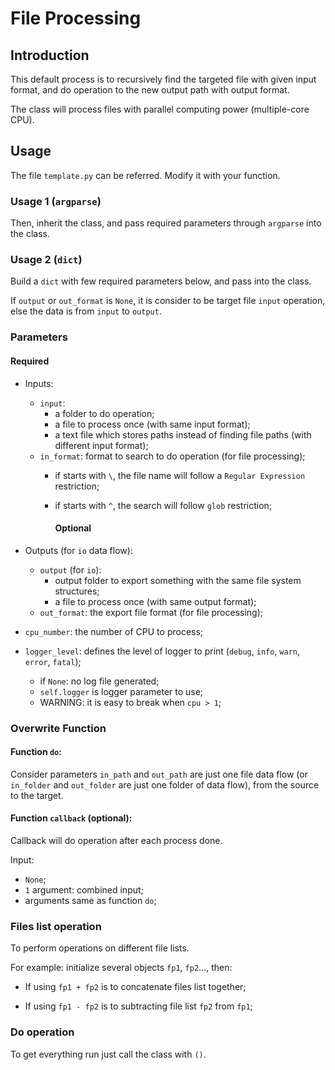 # File Processing

## Introduction

This default process is to recursively find the targeted file with given input format, and do operation to the new output path with output format.

The class will process files with parallel computing power (multiple-core CPU).

## Usage

The file `template.py` can be referred. Modify it with your function.

### Usage 1 (`argparse`)

Then, inherit the class, and pass required parameters through `argparse` into the class.

### Usage 2 (`dict`)

Build a `dict` with few required parameters below, and pass into the class.

If `output` or `out_format` is `None`, it is consider to be target file `input` operation, else the data is from `input` to `output`.

### Parameters

#### Required

* Inputs:
  
  * `input`: 
    * a folder to do operation;
    * a file to process once (with same input format);
    * a text file which stores paths instead of finding file paths (with different input format);
  * `in_format`: format to search to do operation (for file processing); 
    * if starts with `\`, the file name will follow a `Regular Expression` restriction;
    * if starts with `^`, the search will follow `glob` restriction;
      
      #### Optional

* Outputs (for `io` data flow):
  
  * `output` (for `io`):
    * output folder to export something with the same file system structures;
    * a file to process once (with same output format);
  * `out_format`: the export file format (for file processing);

* `cpu_number`: the number of CPU to process;

* `logger_level`: defines the level of logger to print (`debug`, `info`, `warn`, `error`, `fatal`);
  
  * if `None`: no log file generated; 
  * `self.logger` is logger parameter to use; 
  * WARNING: it is easy to break when `cpu > 1`;

### Overwrite Function

#### Function `do`:

Consider parameters `in_path` and `out_path` are just one file data flow (or `in_folder` and `out_folder` are just one folder of data flow), from the source to the target.

#### Function `callback` (optional):

Callback will do operation after each process done.

Input:

* `None`;
* `1` argument: combined input;
* arguments same as function `do`;

### Files list operation

To perform operations on different file lists.

For example: initialize several objects `fp1`, `fp2`..., then:

* If using `fp1 + fp2` is to concatenate files list together;

* If using `fp1 - fp2` is to subtracting file list `fp2` from `fp1`;

### Do operation

To get everything run just call the class with `()`.
